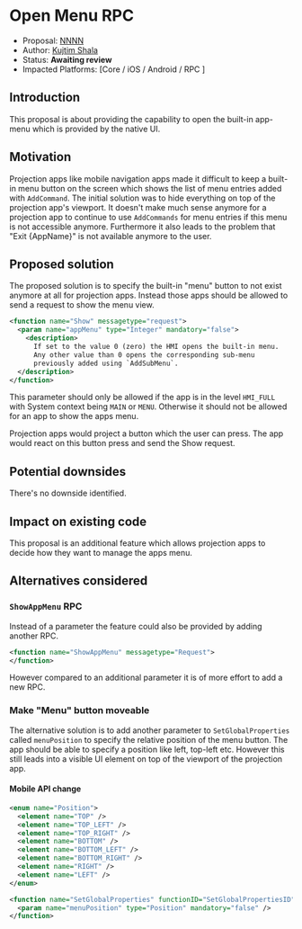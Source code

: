 # Open Menu RPC

* Proposal: [NNNN](NNNN-open-menu.md)
* Author: [Kujtim Shala](https://github.com/kshala-ford)
* Status: **Awaiting review**
* Impacted Platforms: [Core / iOS / Android / RPC ]

## Introduction

This proposal is about providing the capability to open the built-in app-menu which is provided by the native UI.

## Motivation

Projection apps like mobile navigation apps made it difficult to keep a built-in menu button on the screen which shows the list of menu entries added with `AddCommand`. The initial solution was to hide everything on top of the projection app's viewport. It doesn't make much sense anymore for a projection app to continue to use `AddCommands` for menu entries if this menu is not accessible anymore. Furthermore it also leads to the problem that "Exit {AppName}" is not available anymore to the user.

## Proposed solution

The proposed solution is to specify the built-in "menu" button to not exist anymore at all for projection apps. Instead those apps should be allowed to send a request to show the menu view.

```xml
<function name="Show" messagetype="request">
  <param name="appMenu" type="Integer" mandatory="false">
    <description>
      If set to the value 0 (zero) the HMI opens the built-in menu. 
      Any other value than 0 opens the corresponding sub-menu 
      previously added using `AddSubMenu`.
  </description>
</function>
```

This parameter should only be allowed if the app is in the level `HMI_FULL` with System context being `MAIN` or `MENU`. Otherwise it should not be allowed for an app to show the apps menu.

Projection apps would project a button which the user can press. The app would react on this button press and send the Show request.

## Potential downsides

There's no downside identified.

## Impact on existing code

This proposal is an additional feature which allows projection apps to decide how they want to manage the apps menu.

## Alternatives considered

### `ShowAppMenu` RPC

Instead of a parameter the feature could also be provided by adding another RPC.

```xml
<function name="ShowAppMenu" messagetype="Request">
</function>
```

However compared to an additional parameter it is of more effort to add a new RPC.

### Make "Menu" button moveable

The alternative solution is to add another parameter to `SetGlobalProperties` called `menuPosition` to specify the relative position of the menu button. The app should be able to specify a position like left, top-left etc. However this still leads into a visible UI element on top of the viewport of the projection app.

#### Mobile API change

```xml
<enum name="Position">
  <element name="TOP" />
  <element name="TOP_LEFT" />
  <element name="TOP_RIGHT" />
  <element name="BOTTOM" />
  <element name="BOTTOM_LEFT" />
  <element name="BOTTOM_RIGHT" />
  <element name="RIGHT" />
  <element name="LEFT" />
</enum>

<function name="SetGlobalProperties" functionID="SetGlobalPropertiesID" messagetype="request">
  <param name="menuPosition" type="Position" mandatory="false" />
</function>
```
